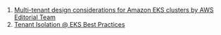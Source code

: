 
1. [Multi-tenant design considerations for Amazon EKS clusters by AWS Editorial Team](https://aws.amazon.com/blogs/containers/multi-tenant-design-considerations-for-amazon-eks-clusters/)
1. [Tenant Isolation @ EKS Best Practices](https://aws.github.io/aws-eks-best-practices/security/docs/multitenancy/)